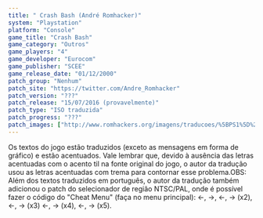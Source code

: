 ```yaml
---
title: " Crash Bash (André Romhacker)"
system: "Playstation"
platform: "Console"
game_title: "Crash Bash"
game_category: "Outros"
game_players: "4"
game_developer: "Eurocom"
game_publisher: "SCEE"
game_release_date: "01/12/2000"
patch_group: "Nenhum"
patch_site: "https://twitter.com/Andre_Romhacker"
patch_version: "???"
patch_release: "15/07/2016 (provavelmente)"
patch_type: "ISO traduzida"
patch_progress: "???"
patch_images: ["http://www.romhackers.org/imagens/traducoes/%5BPS1%5D%20Crash%20Bash%20-%20Andr%C3%A9%20Romhacker%20-%201.jpg","http://www.romhackers.org/imagens/traducoes/%5BPS1%5D%20Crash%20Bash%20-%20Andr%C3%A9%20Romhacker%20-%202.jpg","http://www.romhackers.org/imagens/traducoes/%5BPS1%5D%20Crash%20Bash%20-%20Andr%C3%A9%20Romhacker%20-%203.jpg"]
---
```

Os textos do jogo estão traduzidos (exceto as mensagens em forma de gráfico) e estão acentuados. Vale lembrar que, devido à ausência das letras acentuadas com o acento til na fonte original do jogo, o autor da tradução usou as letras acentuadas com trema para contornar esse problema.OBS: Além dos textos traduzidos em português, o autor da tradução também adicionou o patch do selecionador de região NTSC/PAL, onde é possível fazer o código do "Cheat Menu" (faça no menu principal): ←, →, ←, → (x2), ←, → (x3) ←, → (x4), ←, → (x5).